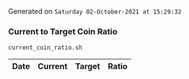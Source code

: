 Generated on `Saturday 02-October-2021 at 15:29:32`

### Current to Target Coin Ratio
`current_coin_ratio.sh`

Date|Current|Target|Ratio
---|---|---|---

